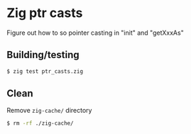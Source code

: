 # Zig ptr casts

Figure out how to so pointer casting in "init" and "getXxxAs" 

## Building/testing
```bash
$ zig test ptr_casts.zig
```

## Clean
Remove `zig-cache/` directory
```bash
$ rm -rf ./zig-cache/
```
